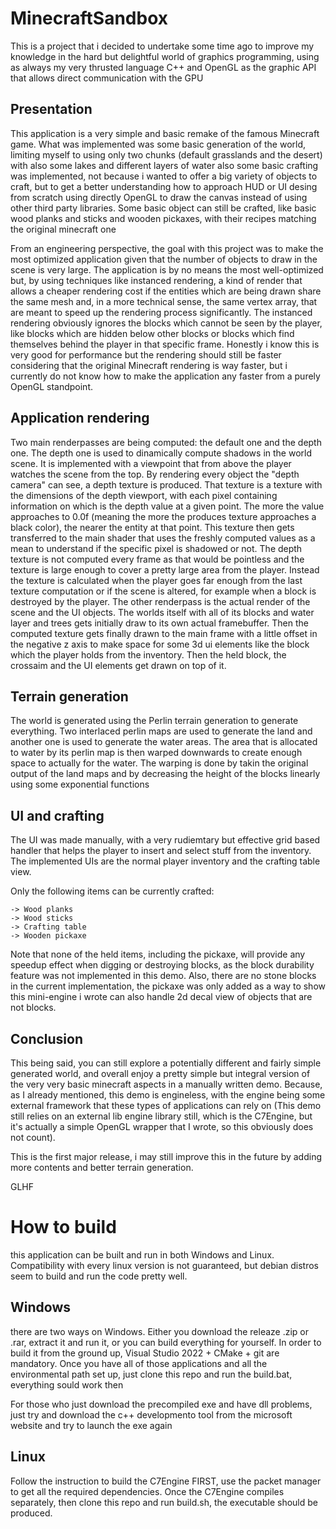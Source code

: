 # MinecraftSandbox

This is a project that i decided to undertake some time ago to improve my knowledge in the hard but delightful world
of graphics programming, using as always my very thrusted language C++ and OpenGL as the graphic API that allows direct
communication with the GPU

## Presentation

This application is a very simple and basic remake of the famous Minecraft game. What was implemented was some basic generation of the
world, limiting myself to using only two chunks (default grasslands and the desert) with also some lakes and different layers of water
also some basic crafting was implemented, not because i wanted to offer a big variety of objects to craft, but to get a better understanding
how to approach HUD or UI desing from scratch using directly OpenGL to draw the canvas instead of using other third party libraries.
Some basic object can still be crafted, like basic wood planks and sticks and wooden pickaxes, with their recipes matching the original minecraft one

From an engineering perspective, the goal with this project was to make the most optimized application given that the number of objects to draw in the scene
is very large. The application is by no means the most well-optimized but, by using techniques like instanced rendering, a kind of render that allows a cheaper
rendering cost if the entities which are being drawn share the same mesh and, in a more technical sense, the same vertex array, that are meant to speed up the
rendering process significantly. The instanced rendering obviously ignores the blocks which cannot be seen by the player, like blocks which are hidden below 
other blocks or blocks which find themselves behind the player in that specific frame. Honestly i know this is very good for performance but the rendering
should still be faster considering that the original Minecraft rendering is way faster, but i currently do not know how to make the application any faster
from a purely OpenGL standpoint.

## Application rendering

Two main renderpasses are being computed: the default one and the depth one. The depth one is used to dinamically compute shadows in the world scene.
It is implemented with a viewpoint that from above the player watches the scene from the top. By rendering every object the "depth camera" can see,
a depth texture is produced. That texture is a texture with the dimensions of the depth viewport, with each pixel containing information on which is
the depth value at a given point. The more the value approaches to 0.0f (meaning the more the produces texture approaches a black color), the nearer the
entity at that point. This texture then gets transferred to the main shader that uses the freshly computed values as a mean to understand if the specific
pixel is shadowed or not. The depth texture is not computed every frame as that would be pointless and the texture is large enough to cover a pretty large area
from the player. Instead the texture is calculated when the player goes far enough from the last texture computation or if the scene is altered, 
for example when a block is destroyed by the player.
The other renderpass is the actual render of the scene and the UI objects. The worlds itself with all of its blocks and water layer and trees gets initially
draw to its own actual framebuffer. Then the computed texture gets finally drawn to the main frame with a little offset in the negative z axis to make space for 
some 3d ui elements like the block which the player holds from the inventory. Then the held block, the crossaim and the UI elements get drawn on top of it.

## Terrain generation

The world is generated using the Perlin terrain generation to generate everything. Two interlaced perlin maps are used to generate the land and another one
is used to generate the water areas. The area that is allocated to water by its perlin map is then warped downwards to create enough space to actually for the
water. The warping is done by takin the original output of the land maps and by decreasing the height of the blocks linearly using some exponential functions

## UI and crafting

The UI was made manually, with a very rudiemtary but effective grid based handler that helps the player to insert and select stuff from the inventory.
The implemented UIs are the normal player inventory and the crafting table view.

Only the following items can be currently crafted:

~~~
-> Wood planks
-> Wood sticks
-> Crafting table
-> Wooden pickaxe
~~~

Note that none of the held items, including the pickaxe, will provide any speedup effect when digging or destroying blocks, as the block durability feature
was not implemented in this demo. Also, there are no stone blocks in the current implementation, the pickaxe was only added as a way to show this mini-engine
i wrote can also handle 2d decal view of objects that are not blocks.

## Conclusion

This being said, you can still explore a potentially different and fairly simple generated world, and overall enjoy a pretty simple but integral version
of the very very basic minecraft aspects in a manually written demo. Because, as I already mentioned, this demo is engineless, with the engine being some
external framework that these types of applications can rely on (This demo still relies on an external lib engine library still, which is the C7Engine, 
but it's actually a simple OpenGL wrapper that I wrote, so this obviously does not count).

This is the first major release, i may still improve this in the future by adding more contents and better terrain generation.

GLHF

# How to build

this application can be built and run in both Windows and Linux. Compatibility with every linux version is not guaranteed,
but debian distros seem to build and run the code pretty well.

## Windows
there are two ways on Windows. Either you download the releaze .zip or .rar, extract it and run it, or you can build everything for yourself. In order to build it from the ground up, Visual Studio 2022 + CMake + git are mandatory. Once you have all of those applications and all the environmental path set up, just clone this repo and run the build.bat, everything sould work then

For those who just download the precompiled exe and have dll problems, just try and download the c++ developmento tool from the microsoft website and try to launch the exe again

## Linux
Follow the instruction to build the C7Engine FIRST, use the packet manager to get all the required dependencies. Once the C7Engine compiles separately, then clone this repo and run build.sh, the executable should be produced.
